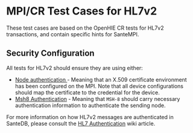 # MPI/CR Test Cases for HL7v2

These test cases are based on the OpenHIE CR tests for HL7v2 transactions, and contain specific hints for SanteMPI.

## Security Configuration

All tests for HL7v2 should ensure they are using either:

* [Node authentication ](../../../../extending-santedb/service-apis/hl7v2/santedb-hl7v2-implementation/hl7-authentication.md#node-authentication-using-x-509-certificates)- Meaning that an X.509 certificate environment has been configured on the MPI. Note that all device configurations should map the certificate to the credential for the device.
* [Msh8 Authentication](../../../../extending-santedb/service-apis/hl7v2/santedb-hl7v2-implementation/hl7-authentication.md#msh-8-authentication) - Meaning that `MSH-8` should carry necessary authentication information to authenticate the sending node.

For more information on how HL7v2 messages are authenticated in SanteDB, please consult the [HL7 Authentication](../../../../extending-santedb/service-apis/hl7v2/santedb-hl7v2-implementation/hl7-authentication.md) wiki article.



